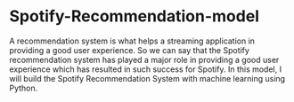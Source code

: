 # Spotify-Recommendation-model
A recommendation system is what helps a streaming application in providing a good user experience. So we can say that the Spotify recommendation system has played a major role in providing a good user experience which has resulted in such success for Spotify. In this model, I will build the Spotify Recommendation System with machine learning using Python.
